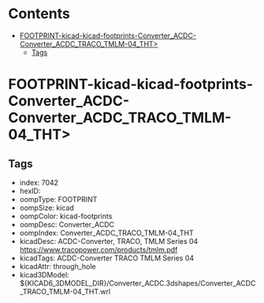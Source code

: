 



Contents
========

* [FOOTPRINT-kicad-kicad-footprints-Converter_ACDC-Converter_ACDC_TRACO_TMLM-04_THT>](#footprint-kicad-kicad-footprints-converter_acdc-converter_acdc_traco_tmlm-04_tht)
	* [Tags](#tags)

# FOOTPRINT-kicad-kicad-footprints-Converter_ACDC-Converter_ACDC_TRACO_TMLM-04_THT>

## Tags

- index: 7042
- hexID: 
- oompType: FOOTPRINT
- oompSize: kicad
- oompColor: kicad-footprints
- oompDesc: Converter_ACDC
- oompIndex: Converter_ACDC_TRACO_TMLM-04_THT
- kicadDesc: ACDC-Converter, TRACO, TMLM Series 04 https://www.tracopower.com/products/tmlm.pdf
- kicadTags: ACDC-Converter TRACO TMLM Series 04
- kicadAttr: through_hole
- kicad3DModel: ${KICAD6_3DMODEL_DIR}/Converter_ACDC.3dshapes/Converter_ACDC_TRACO_TMLM-04_THT.wrl
